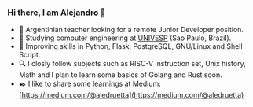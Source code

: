 ### Hi there, I am Alejandro 👋

<!--
**aledruetta/aledruetta** is a ✨ _special_ ✨ repository because its `README.md` (this file) appears on your GitHub profile.

Here are some ideas to get you started:

- 🔭 I’m currently working on ...
- 🌱 I’m currently learning ...
- 👯 I’m looking to collaborate on ...
- 🤔 I’m looking for help with ...
- 💬 Ask me about ...
- 📫 How to reach me: ...
- 😄 Pronouns: ...
- ⚡ Fun fact: ...
-->

- 🔭 Argentinian teacher looking for a remote Junior Developer position.
- 🌱 Studying computer engineering at [UNIVESP](https://univesp.br/cursos/engenharia-de-computacao) (Sao Paulo, Brazil).
- :muscle: Improving skills in Python, Flask, PostgreSQL, GNU/Linux and Shell Script.
- :mag: I closly follow subjects such as RISC-V instruction set, Unix history, Math and I plan to learn some basics of Golang and Rust soon.
- :black_nib: I like to share some learnings at Medium: [https://medium.com/@aledruetta](https://medium.com/@aledruetta)
